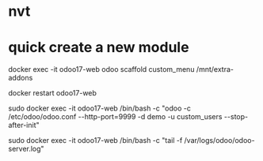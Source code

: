 # nvt

# quick create a new module 
docker exec -it odoo17-web odoo scaffold custom_menu /mnt/extra-addons

docker restart odoo17-web

sudo docker exec -it odoo17-web /bin/bash -c "odoo -c /etc/odoo/odoo.conf --http-port=9999 -d demo -u custom_users --stop-after-init"

sudo docker exec -it odoo17-web /bin/bash -c "tail -f /var/logs/odoo/odoo-server.log"